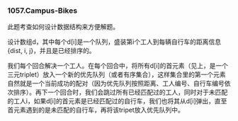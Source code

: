 ### 1057.Campus-Bikes

此题考查如何设计数据结构来方便解题。

设计数组d，其中每个d[i]是一个队列，盛装第i个工人到每辆自行车的距离信息{dist, i, j}，并且是已经排序的。

我们每个回合解决一个工人。在每个回合中，将所有d[i]的首元素（见上，是一个三元triplet）放入一个新的优先队列（或者有序集合），这样集合里的第一个元素自然就是一个当前成功的配对（因为优先队列按照距离、工人编号、自行车编号依次排序）。再下一个回合时，我们会跳过所有已经匹配过的工人，同时对于未匹配的工人i，如果d[i]的首元素是已经匹配过的自行车，我们也将其从d[i]弹出，直至首元素遇到的是未匹配的自行车，再将该tripet放入优先队列中。
